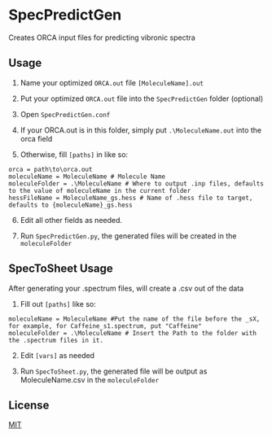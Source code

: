 # SpecPredictGen

Creates ORCA input files for predicting vibronic spectra

## Usage

1. Name your optimized `ORCA.out` file `[MoleculeName].out`

2. Put your optimized `ORCA.out` file into the `SpecPredictGen` folder (optional)

3. Open `SpecPredictGen.conf`

4. If your ORCA.out is in this folder, simply put
`.\MoleculeName.out` into the orca field

5. Otherwise, fill `[paths]` in like so:
```
orca = path\to\orca.out
moleculeName = MoleculeName # Molecule Name
moleculeFolder = .\MoleculeName # Where to output .inp files, defaults to the value of moleculeName in the current folder
hessFileName = MoleculeName_gs.hess # Name of .hess file to target, defaults to {moleculeName}_gs.hess
```

6. Edit all other fields as needed. 

7. Run `SpecPredictGen.py`, the generated files will be created in the `moleculeFolder` 

## SpecToSheet Usage

After generating your .spectrum files, will create a .csv out of the data

1. Fill out `[paths]` like so:
```
moleculeName = MoleculeName #Put the name of the file before the _sX, for example, for Caffeine_s1.spectrum, put "Caffeine" 
moleculeFolder = .\MoleculeName # Insert the Path to the folder with the .spectrum files in it.
```

2. Edit `[vars]` as needed

3. Run `SpecToSheet.py`, the generated file will be output as MoleculeName.csv in the `moleculeFolder`


## License
[MIT](https://choosealicense.com/licenses/mit/)